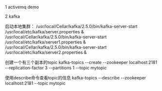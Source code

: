 1 activemq demo


2 kafka

启动本地集群：
/usr/local/Cellar/kafka/2.5.0/bin/kafka-server-start /usr/local/etc/kafka/server.properties &
/usr/local/Cellar/kafka/2.5.0/bin/kafka-server-start /usr/local/etc/kafka/server1.properties &
/usr/local/Cellar/kafka/2.5.0/bin/kafka-server-start /usr/local/etc/kafka/server2.properties &


创建一个有三个副本的topic
kafka-topics --create --zookeeper localhost:2181 --replication-factor 3 --partitions 1 --topic mytopic


使用describe命令查看topic的信息
kafka-topics --describe --zookeeper localhost:2181 --topic mytopic